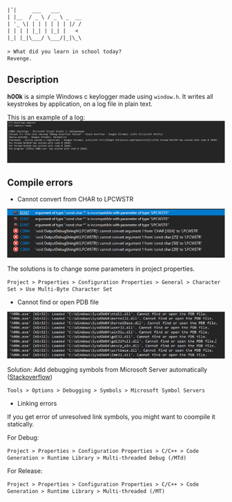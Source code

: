 ```
|¯|     ___   ___       
| |__  / _ \ / _ \ _  __
| '_ \| | | | | | | |/ /
| | | | |_| | |_| |   < 
|_| |_|\___/ \___/|_|\_\

> What did you learn in school today?
Revenge.
```
## Description
**h00k** is a simple Windows c keylogger made using ```window.h```. It writes all keystrokes by application, on a log file in plain text.

This is an example of a log:
![Char to LPCWSTR](images/example.png?raw=true)

## Compile errors

* Cannot convert from CHAR to LPCWSTR

![Char to LPCWSTR](images/char_2_lpcwstr.png?raw=true)

The solutions is to change some parameters in project properties.

```
Project > Properties > Configuration Properties > General > Character Set > Use Multi-Byte Character Set
```

* Cannot find or open PDB file

![Char to LPCWSTR](images/cannot_find_pdb.png?raw=true)

Solution: Add debugging symbols from Microsoft Server automatically ([Stackoverflow](https://stackoverflow.com/a/12954908))

```
Tools > Options > Debugging > Symbols > Microsoft Symbol Servers
```

* Linking errors

If you get error of unresolved link symbols, you might want to coompile it statically.

For Debug:
```
Project > Properties > Configuration Properties > C/C++ > Code Generation > Runtime Library > Multi-threaded Debug (/MTd)
```

For Release:
```
Project > Properties > Configuration Properties > C/C++ > Code Generation > Runtime Library > Multi-threaded (/MT)
```
